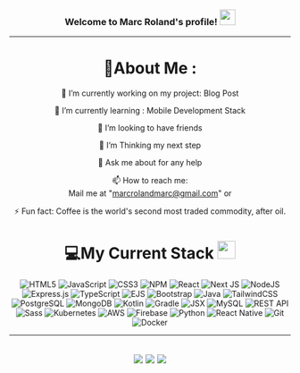 <h3 align="center">
  Welcome to Marc Roland's profile!
  <img src="https://media.giphy.com/media/hvRJCLFzcasrR4ia7z/giphy.gif" width="28">
</h3>

---
<div align="center">
  
# 💫About Me :
🔭 I’m currently working on my project: Blog Post
  
🌱 I’m currently learning : Mobile Development Stack

  👯 I’m looking to have friends

  🤔 I’m Thinking my next step

  💬 Ask me about for any help

  📫 How to reach me:  
  Mail me at "marcrolandmarc@gmail.com" or 

⚡ Fun fact: Coffee is the world's second most traded commodity, after oil.


# 💻My Current Stack <img src = "https://media2.giphy.com/media/QssGEmpkyEOhBCb7e1/giphy.gif?cid=ecf05e47a0n3gi1bfqntqmob8g9aid1oyj2wr3ds3mg700bl&rid=giphy.gif" width = 32px> 
![HTML5](https://img.shields.io/badge/html5-%23E34F26.svg?style=for-the-badge&logo=html5&logoColor=white) ![JavaScript](https://img.shields.io/badge/javascript-%23323330.svg?style=for-the-badge&logo=javascript&logoColor=%23F7DF1E) ![CSS3](https://img.shields.io/badge/css3-%231572B6.svg?style=for-the-badge&logo=css3&logoColor=white) ![NPM](https://img.shields.io/badge/NPM-%23000000.svg?style=for-the-badge&logo=npm&logoColor=white) ![React](https://img.shields.io/badge/React-61DAFB?style=for-the-badge&logo=react&logoColor=white) ![Next JS](https://img.shields.io/badge/Next-black?style=for-the-badge&logo=next.js&logoColor=white) ![NodeJS](https://img.shields.io/badge/node.js-6DA55F?style=for-the-badge&logo=node.js&logoColor=white) ![Express.js](https://img.shields.io/badge/Express.js-000000?style=for-the-badge&logo=express&logoColor=white) ![TypeScript](https://img.shields.io/badge/TypeScript-3178C6?style=for-the-badge&logo=typescript&logoColor=white) ![EJS](https://img.shields.io/badge/EJS-FFF?style=for-the-badge&logo=ejs&logoColor=A86454) ![Bootstrap](https://img.shields.io/badge/Bootstrap-563D7C?style=for-the-badge&logo=bootstrap&logoColor=white) ![Java](https://img.shields.io/badge/Java-007396?style=for-the-badge&logo=java&logoColor=white) ![TailwindCSS](https://img.shields.io/badge/tailwindcss-%2338B2AC.svg?style=for-the-badge&logo=tailwind-css&logoColor=white) ![PostgreSQL](https://img.shields.io/badge/PostgreSQL-336791?style=for-the-badge&logo=postgresql&logoColor=white) ![MongoDB](https://img.shields.io/badge/MongoDB-%234ea94b.svg?style=for-the-badge&logo=mongodb&logoColor=white) ![Kotlin](https://img.shields.io/badge/Kotlin-0095D5?style=for-the-badge&logo=kotlin&logoColor=white) ![Gradle](https://img.shields.io/badge/Gradle-02303A?style=for-the-badge&logo=gradle&logoColor=white) ![JSX](https://img.shields.io/badge/JSX-%23323330.svg?style=for-the-badge&logo=react&logoColor=%2361DAFB) ![MySQL](https://img.shields.io/badge/MySQL-4479A1?style=for-the-badge&logo=mysql&logoColor=white) ![REST API](https://img.shields.io/badge/REST%20API-%23000000.svg?style=for-the-badge&logo=rest&logoColor=white) ![Sass](https://img.shields.io/badge/Sass-CC6699?style=for-the-badge&logo=sass&logoColor=white) ![Kubernetes](https://img.shields.io/badge/Kubernetes-326CE5?style=for-the-badge&logo=kubernetes&logoColor=white) ![AWS](https://img.shields.io/badge/AWS-232F3E?style=for-the-badge&logo=amazonaws&logoColor=white) ![Firebase](https://img.shields.io/badge/Firebase-FFCA28?style=for-the-badge&logo=firebase&logoColor=black) ![Python](https://img.shields.io/badge/Python-3776AB?style=for-the-badge&logo=python&logoColor=white) ![React Native](https://img.shields.io/badge/React_Native-61DAFB?style=for-the-badge&logo=react&logoColor=white) ![Git](https://img.shields.io/badge/Git-F05032?style=for-the-badge&logo=git&logoColor=white) ![Docker](https://img.shields.io/badge/docker-%230db7ed.svg?style=for-the-badge&logo=docker&logoColor=white)  


---
![](https://forthebadge.com/images/badges/powered-by-black-magic.svg)
![](http://ForTheBadge.com/images/badges/built-by-developers.svg)
![](https://forthebadge.com/images/badges/uses-brains.svg)
---
</div>
